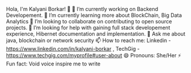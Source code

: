 Hola, I'm Kalyani Borkar! 👋
🔭 I’m currently working on Backend Developement.
🌱 I’m currently learning more about BlockChain, Big Data Analytics
👯 I’m looking to collaborate on contributing to open source projects.
🤔 I’m looking for help with gaining full stack developement experience, Hibernet documentation and implementation.
💬 Ask me about java, blockchain or network security
📫 How to reach me: Linkedin - https://www.linkedin.com/in/kalyani-borkar  , TechGig - https://www.techgig.com/myprofile#user-about 
😄 Pronouns: She/Her
⚡ Fun fact: Void voice inspire me to write
